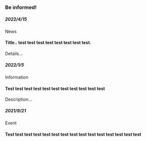 <div class="block-title"><h3>Be <span>informed!</span></h3></div>

<!-- <ul class="news-list">
    <li class="item">
        <div>
            <p class="date">2020/4/15</p>
            <p class="category"><span class="badge bg-success"><i class="fa-solid fa-rss"></i> News</span></p>
            <p class="title"><span class="badge bg-danger">New</span> This is an event! <span class="details">Test ... test test test.</span></p>
            </br>
        </div>
    </li>
    <li class="item">
        <div>
            <p class="date">2020/4/15</p>
            <p class="category"><span class="badge bg-info text-dark"><i class="fa-solid fa-circle-info"></i> Information</span></p>
            <p class="title">This is an announcement!</p>
        </div>
    </li>
    <li class="item">
        <div>
            <p class="date">2020/4/15</p>
            <p class="category"><span class="badge bg-warning text-dark"><i class="fa-regular fa-calendar-check"></i> Event</span></p>
            <p class="title">This is an event!</p>
        </div>
    </li>
</ul> -->



<!-- <div>
    <p class="date">2020/4/15</p>
    <p class="category"><span class="badge bg-success"><i class="fa-solid fa-rss"></i> News</span></p>
    <p class="title"><span class="badge bg-danger">New</span> This is an event! <span class="details">Akdj skdjf bksjdfkjdshfjhkdfdfgdfg dfg.dfg dfgdf.g dfg.dfg. dfgdfgdfg dfgd.</span></p>
    </br>
</div> -->


<div class="row">
<div class="col-xs-12 col-sm-12 col-12">
<div class="timeline timeline-second-style clearfix">
<div class="timeline-item clearfix">
    <div class="left-part">
    <h5 class="item-period">2022/4/15</h5>
    <span class="item-company"><span class="badge bg-success"><i class="fa-solid fa-rss"></i> News</span></span>
    </div>
    <div class="divider"></div>
    <div class="right-part">
    <h4 class="item-title">Title..  test test test test test test test test.</h4>
    <p>Details...</p>
    </div>
</div>

<div class="timeline-item clearfix">
    <div class="left-part">
    <h5 class="item-period">2022/1/5</h5>
    <span class="item-company"><span class="badge bg-info text-dark"><i class="fa-solid fa-circle-info"></i> Information</span></span>
    </div>
    <div class="divider"></div>
    <div class="right-part">
    <h4 class="item-title">Test test test test test test test test test test test</h4>
    <p>Description...</p>
    </div>
</div>

<div class="timeline-item clearfix">
    <div class="left-part">
    <h5 class="item-period">2021/9/21</h5>
    <span class="item-company"><span class="badge bg-warning text-dark"><i class="fa-regular fa-calendar-check"></i> Event</span></span>
    </div>
    <div class="divider"></div>
    <div class="right-part">
    <h4 class="item-title">Test test test test test test test test test test test test test test test </h4>
    </div>
</div>
</div>
</div>
</div>